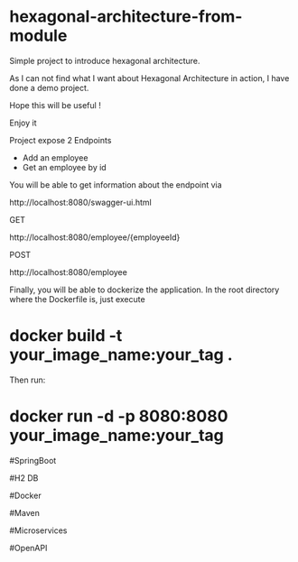 # hexagonal-architecture-from-module

Simple project to introduce hexagonal architecture.

As I can not find what I want about Hexagonal Architecture in action, I have done a demo project.

Hope this will be useful !

Enjoy it

Project expose 2 Endpoints
- Add an employee 
- Get an employee by id

You will be able to get information about the endpoint via

http://localhost:8080/swagger-ui.html

GET

http://localhost:8080/employee/{employeeId}

POST

http://localhost:8080/employee


Finally, you will be able to dockerize the application.
In the root directory where the Dockerfile is, just execute

# docker build -t your_image_name:your_tag .

Then run:

# docker run -d -p 8080:8080 your_image_name:your_tag

#SpringBoot

#H2 DB

#Docker

#Maven

#Microservices

#OpenAPI
